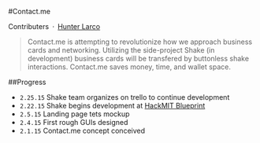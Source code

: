 #Contact.me

Contributers&ensp;·&ensp;[Hunter Larco](http://larcolabs.com)

> Contact.me is attempting to revolutionize how we approach business cards and networking. Utilizing the side-project Shake (in development) business cards will be transfered by buttonless shake interactions. Contact.me saves money, time, and wallet space.

##Progress

* `2.25.15` Shake team organizes on trello to continue development
* `2.22.15` Shake begins development at [HackMIT Blueprint](blueprint.hackmit.org)
* `2.5.15` Landing page tets mockup
* `2.4.15` First rough GUIs designed
* `2.1.15` Contact.me concept conceived